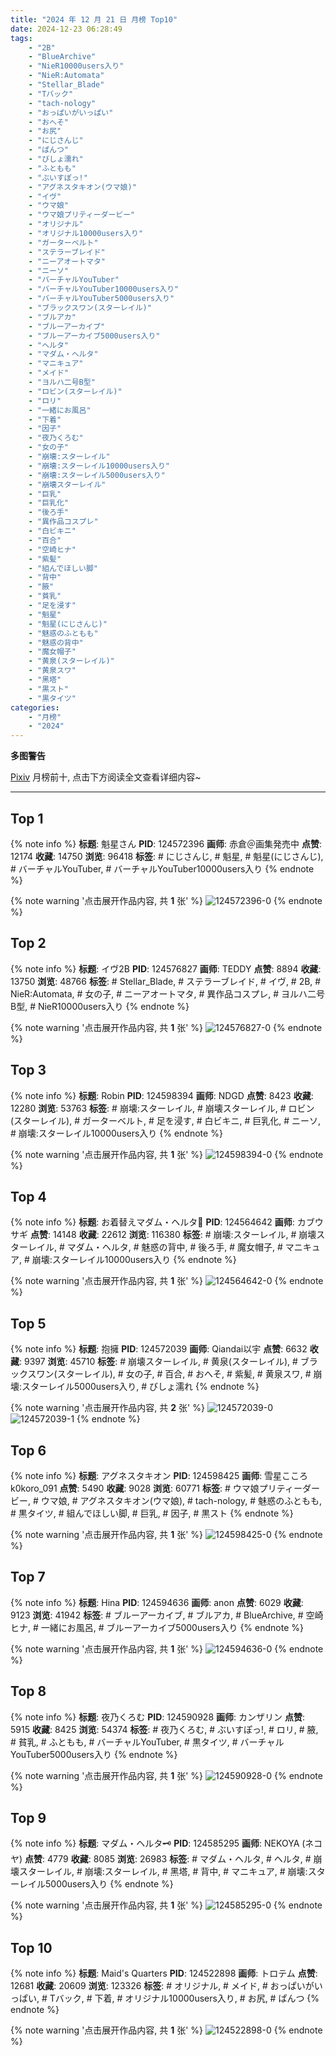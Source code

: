 ```yaml
---
title: "2024 年 12 月 21 日 月榜 Top10"
date: 2024-12-23 06:28:49
tags:
    - "2B"
    - "BlueArchive"
    - "NieR10000users入り"
    - "NieR:Automata"
    - "Stellar_Blade"
    - "Tバック"
    - "tach-nology"
    - "おっぱいがいっぱい"
    - "おへそ"
    - "お尻"
    - "にじさんじ"
    - "ぱんつ"
    - "びしょ濡れ"
    - "ふともも"
    - "ぶいすぽっ!"
    - "アグネスタキオン(ウマ娘)"
    - "イヴ"
    - "ウマ娘"
    - "ウマ娘プリティーダービー"
    - "オリジナル"
    - "オリジナル10000users入り"
    - "ガーターベルト"
    - "ステラーブレイド"
    - "ニーアオートマタ"
    - "ニーソ"
    - "バーチャルYouTuber"
    - "バーチャルYouTuber10000users入り"
    - "バーチャルYouTuber5000users入り"
    - "ブラックスワン(スターレイル)"
    - "ブルアカ"
    - "ブルーアーカイブ"
    - "ブルーアーカイブ5000users入り"
    - "ヘルタ"
    - "マダム・ヘルタ"
    - "マニキュア"
    - "メイド"
    - "ヨルハ二号B型"
    - "ロビン(スターレイル)"
    - "ロリ"
    - "一緒にお風呂"
    - "下着"
    - "因子"
    - "夜乃くろむ"
    - "女の子"
    - "崩壊:スターレイル"
    - "崩壊:スターレイル10000users入り"
    - "崩壊:スターレイル5000users入り"
    - "崩壊スターレイル"
    - "巨乳"
    - "巨乳化"
    - "後ろ手"
    - "異作品コスプレ"
    - "白ビキニ"
    - "百合"
    - "空崎ヒナ"
    - "紫髪"
    - "組んでほしい脚"
    - "背中"
    - "腋"
    - "貧乳"
    - "足を浸す"
    - "魁星"
    - "魁星(にじさんじ)"
    - "魅惑のふともも"
    - "魅惑の背中"
    - "魔女帽子"
    - "黄泉(スターレイル)"
    - "黄泉スワ"
    - "黑塔"
    - "黒スト"
    - "黒タイツ"
categories:
    - "月榜"
    - "2024"
---
```


<i class="fa fa-triangle-exclamation"></i>**多图警告**<i class="fa fa-triangle-exclamation"></i>

[Pixiv](https://www.pixiv.net/) 月榜前十, 点击下方阅读全文查看详细内容~

<!-- more -->

---

## Top 1

{% note info %}
**标题**: 魁星さん
**PID**: 124572396 **画师**: 赤倉＠画集発売中
**点赞**: 12174 **收藏**: 14750 **浏览**: 96418
**标签**: # にじさんじ, # 魁星, # 魁星(にじさんじ), # バーチャルYouTuber, # バーチャルYouTuber10000users入り
{% endnote %}

{% note warning '点击展开作品内容, 共 **1** 张' %}
![124572396-0](https://i.pixiv.re/img-original/img/2024/11/24/00/04/45/124572396_p0.png)
{% endnote %}

## Top 2

{% note info %}
**标题**: イヴ2B
**PID**: 124576827 **画师**: TEDDY
**点赞**: 8894 **收藏**: 13750 **浏览**: 48766
**标签**: # Stellar_Blade, # ステラーブレイド, # イヴ, # 2B, # NieR:Automata, # 女の子, # ニーアオートマタ, # 異作品コスプレ, # ヨルハ二号B型, # NieR10000users入り
{% endnote %}

{% note warning '点击展开作品内容, 共 **1** 张' %}
![124576827-0](https://i.pixiv.re/img-original/img/2024/11/24/02/51/26/124576827_p0.jpg)
{% endnote %}

## Top 3

{% note info %}
**标题**: Robin
**PID**: 124598394 **画师**: NDGD
**点赞**: 8423 **收藏**: 12280 **浏览**: 53763
**标签**: # 崩壊:スターレイル, # 崩壊スターレイル, # ロビン(スターレイル), # ガーターベルト, # 足を浸す, # 白ビキニ, # 巨乳化, # ニーソ, # 崩壊:スターレイル10000users入り
{% endnote %}

{% note warning '点击展开作品内容, 共 **1** 张' %}
![124598394-0](https://i.pixiv.re/img-original/img/2024/11/24/20/19/56/124598394_p0.png)
{% endnote %}

## Top 4

{% note info %}
**标题**: お着替えマダム・ヘルタ📖
**PID**: 124564642 **画师**: カブウサギ
**点赞**: 14148 **收藏**: 22612 **浏览**: 116380
**标签**: # 崩壊:スターレイル, # 崩壊スターレイル, # マダム・ヘルタ, # 魅惑の背中, # 後ろ手, # 魔女帽子, # マニキュア, # 崩壊:スターレイル10000users入り
{% endnote %}

{% note warning '点击展开作品内容, 共 **1** 张' %}
![124564642-0](https://i.pixiv.re/img-original/img/2024/11/23/20/32/55/124564642_p0.png)
{% endnote %}

## Top 5

{% note info %}
**标题**: 抱擁
**PID**: 124572039 **画师**: Qiandai以宇
**点赞**: 6632 **收藏**: 9397 **浏览**: 45710
**标签**: # 崩壊スターレイル, # 黄泉(スターレイル), # ブラックスワン(スターレイル), # 女の子, # 百合, # おへそ, # 紫髪, # 黄泉スワ, # 崩壊:スターレイル5000users入り, # びしょ濡れ
{% endnote %}

{% note warning '点击展开作品内容, 共 **2** 张' %}
![124572039-0](https://i.pixiv.re/img-original/img/2024/11/24/00/00/42/124572039_p0.png)
![124572039-1](https://i.pixiv.re/img-original/img/2024/11/24/00/00/42/124572039_p1.png)
{% endnote %}

## Top 6

{% note info %}
**标题**: アグネスタキオン
**PID**: 124598425 **画师**: 雪星こころk0koro_091
**点赞**: 5490 **收藏**: 9028 **浏览**: 60771
**标签**: # ウマ娘プリティーダービー, # ウマ娘, # アグネスタキオン(ウマ娘), # tach-nology, # 魅惑のふともも, # 黒タイツ, # 組んでほしい脚, # 巨乳, # 因子, # 黒スト
{% endnote %}

{% note warning '点击展开作品内容, 共 **1** 张' %}
![124598425-0](https://i.pixiv.re/img-original/img/2024/11/24/20/20/37/124598425_p0.png)
{% endnote %}

## Top 7

{% note info %}
**标题**: Hina
**PID**: 124594636 **画师**: anon
**点赞**: 6029 **收藏**: 9123 **浏览**: 41942
**标签**: # ブルーアーカイブ, # ブルアカ, # BlueArchive, # 空崎ヒナ, # 一緒にお風呂, # ブルーアーカイブ5000users入り
{% endnote %}

{% note warning '点击展开作品内容, 共 **1** 张' %}
![124594636-0](https://i.pixiv.re/img-original/img/2024/11/24/18/29/42/124594636_p0.jpg)
{% endnote %}

## Top 8

{% note info %}
**标题**: 夜乃くろむ
**PID**: 124590928 **画师**: カンザリン
**点赞**: 5915 **收藏**: 8425 **浏览**: 54374
**标签**: # 夜乃くろむ, # ぶいすぽっ!, # ロリ, # 腋, # 貧乳, # ふともも, # バーチャルYouTuber, # 黒タイツ, # バーチャルYouTuber5000users入り
{% endnote %}

{% note warning '点击展开作品内容, 共 **1** 张' %}
![124590928-0](https://i.pixiv.re/img-original/img/2024/11/24/16/27/18/124590928_p0.png)
{% endnote %}

## Top 9

{% note info %}
**标题**: マダム・ヘルタ🗝️
**PID**: 124585295 **画师**: NEKOYA (ネコヤ)
**点赞**: 4779 **收藏**: 8085 **浏览**: 26983
**标签**: # マダム・ヘルタ, # ヘルタ, # 崩壊スターレイル, # 崩壊:スターレイル, # 黑塔, # 背中, # マニキュア, # 崩壊:スターレイル5000users入り
{% endnote %}

{% note warning '点击展开作品内容, 共 **1** 张' %}
![124585295-0](https://i.pixiv.re/img-original/img/2024/11/24/12/14/22/124585295_p0.png)
{% endnote %}

## Top 10

{% note info %}
**标题**: Maid's Quarters
**PID**: 124522898 **画师**: トロテム
**点赞**: 12681 **收藏**: 20609 **浏览**: 123326
**标签**: # オリジナル, # メイド, # おっぱいがいっぱい, # Tバック, # 下着, # オリジナル10000users入り, # お尻, # ぱんつ
{% endnote %}

{% note warning '点击展开作品内容, 共 **1** 张' %}
![124522898-0](https://i.pixiv.re/img-original/img/2024/11/22/12/25/56/124522898_p0.jpg)
{% endnote %}

